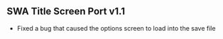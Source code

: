 ## SWA Title Screen Port v1.1
- Fixed a bug that caused the options screen to load into the save file
